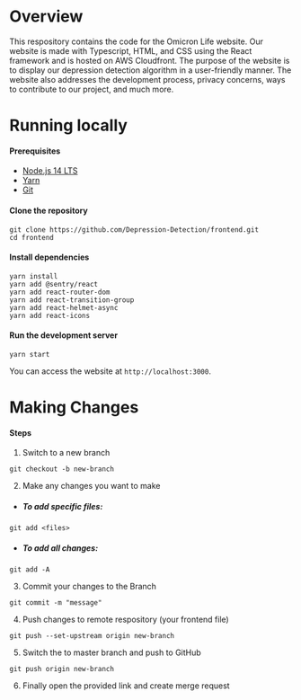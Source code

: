 # Overview

This respository contains the code for the Omicron Life website. Our website is made with Typescript, HTML, and CSS using the React framework and is hosted on AWS Cloudfront. The purpose of the website is to display our depression detection algorithm in a user-friendly manner. The website also addresses the development process, privacy concerns, ways to contribute to our project, and much more.



# Running locally

#### Prerequisites

* [Node.js 14 LTS](https://nodejs.org/en/)
* [Yarn](https://classic.yarnpkg.com/en/docs/install)
* [Git](https://git-scm.com/downloads)

#### Clone the repository

```
git clone https://github.com/Depression-Detection/frontend.git
cd frontend
```

#### Install dependencies

```
yarn install
yarn add @sentry/react
yarn add react-router-dom
yarn add react-transition-group
yarn add react-helmet-async
yarn add react-icons
```

#### Run the development server

```
yarn start
```

You can access the website at `http://localhost:3000`.

# Making Changes

#### Steps
1. Switch to a new branch
```
git checkout -b new-branch
```

2. Make any changes you want to make
* ##### To add specific files:
```
git add <files>
```
* ##### To add all changes:
```
git add -A
```

3. Commit your changes to the Branch
```
git commit -m "message"
```
4. Push changes to remote respository (your frontend file)
```
git push --set-upstream origin new-branch
```
5. Switch the to master branch and push to GitHub
```
git push origin new-branch
```
6. Finally open the provided link and create merge request


